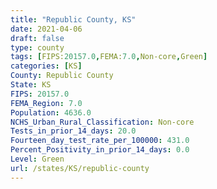 ```yaml
---
title: "Republic County, KS"
date: 2021-04-06
draft: false
type: county
tags: [FIPS:20157.0,FEMA:7.0,Non-core,Green]
categories: [KS]
County: Republic County
State: KS
FIPS: 20157.0
FEMA_Region: 7.0
Population: 4636.0
NCHS_Urban_Rural_Classification: Non-core
Tests_in_prior_14_days: 20.0
Fourteen_day_test_rate_per_100000: 431.0
Percent_Positivity_in_prior_14_days: 0.0
Level: Green
url: /states/KS/republic-county
---
```



